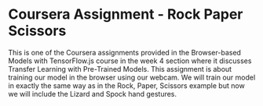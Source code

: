 # Coursera Assignment - Rock Paper Scissors

This is one of the Coursera assignments provided in the Browser-based Models with TensorFlow.js course in the week 4 section where it discusses Transfer Learning with Pre-Trained Models. This assignment is about training our model in the browser using our webcam. We will train our model in exactly the same way as in the Rock, Paper, Scissors example but now we will include the Lizard and Spock hand gestures.
